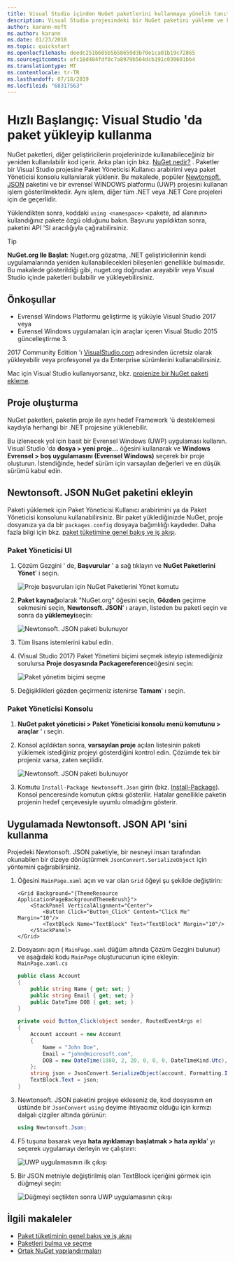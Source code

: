 ```yaml
---
title: Visual Studio içinden NuGet paketlerini kullanmaya yönelik tanıtım Kılavuzu
description: Visual Studio projesindeki bir NuGet paketini yükleme ve kullanma işleminde izlenecek yol.
author: karann-msft
ms.author: karann
ms.date: 01/23/2018
ms.topic: quickstart
ms.openlocfilehash: deedc251b605b5b58659d3b70e1ca01b19c72865
ms.sourcegitcommit: efc18d484fdf0c7a8979b564dcb191c030601bb4
ms.translationtype: MT
ms.contentlocale: tr-TR
ms.lasthandoff: 07/18/2019
ms.locfileid: "68317563"
---
```

# <a name="quickstart-install-and-use-a-package-in-visual-studio"></a>Hızlı Başlangıç: Visual Studio 'da paket yükleyip kullanma

NuGet paketleri, diğer geliştiricilerin projelerinizde kullanabileceğiniz bir yeniden kullanılabilir kod içerir. Arka plan için bkz. [NuGet nedir?](../What-is-NuGet.md) . Paketler bir Visual Studio projesine Paket Yöneticisi Kullanıcı arabirimi veya paket Yöneticisi konsolu kullanılarak yüklenir. Bu makalede, popüler [Newtonsoft. JSON](https://www.nuget.org/packages/Newtonsoft.Json/) paketini ve bir evrensel WINDOWS platformu (UWP) projesini kullanan işlem gösterilmektedir. Aynı işlem, diğer tüm .NET veya .NET Core projeleri için de geçerlidir.

Yüklendikten sonra, koddaki `using <namespace>` \<pakete, ad alanının\> kullandığınız pakete özgü olduğunu bakın. Başvuru yapıldıktan sonra, paketini API 'SI aracılığıyla çağırabilirsiniz.

> [!Tip]
> **NuGet.org Ile Başlat**: Nuget.org gözatma, .NET geliştiricilerinin kendi uygulamalarında yeniden kullanabilecekleri bileşenleri genellikle bulmasıdır. Bu makalede gösterildiği gibi, nuget.org doğrudan arayabilir veya Visual Studio içinde paketleri bulabilir ve yükleyebilirsiniz.

## <a name="prerequisites"></a>Önkoşullar

- Evrensel Windows Platformu geliştirme iş yüküyle Visual Studio 2017 veya
- Evrensel Windows uygulamaları için araçlar içeren Visual Studio 2015 güncelleştirme 3.

2017 Community Edition 'ı [VisualStudio.com](https://www.visualstudio.com/) adresinden ücretsiz olarak yükleyebilir veya profesyonel ya da Enterprise sürümlerini kullanabilirsiniz.

Mac için Visual Studio kullanıyorsanız, bkz. [projenize bir NuGet paketi ekleme](/visualstudio/mac/nuget-walkthrough).

## <a name="create-a-project"></a>Proje oluşturma

NuGet paketleri, paketin proje ile aynı hedef Framework 'ü desteklemesi kaydıyla herhangi bir .NET projesine yüklenebilir.

Bu izlenecek yol için basit bir Evrensel Windows (UWP) uygulaması kullanın. Visual Studio 'da **dosya > yeni proje...** öğesini kullanarak ve **Windows Evrensel > boş uygulamasını (Evrensel Windows)** seçerek bir proje oluşturun. İstendiğinde, hedef sürüm için varsayılan değerleri ve en düşük sürümü kabul edin.

## <a name="add-the-newtonsoftjson-nuget-package"></a>Newtonsoft. JSON NuGet paketini ekleyin

Paketi yüklemek için Paket Yöneticisi Kullanıcı arabirimini ya da Paket Yöneticisi konsolunu kullanabilirsiniz. Bir paket yüklediğinizde NuGet, proje dosyanıza ya da bir `packages.config` dosyaya bağımlılığı kaydeder. Daha fazla bilgi için bkz. [paket tüketimine genel bakış ve iş akışı](../consume-packages/Overview-and-Workflow.md).

### <a name="package-manager-ui"></a>Paket Yöneticisi UI

1. Çözüm Gezgini ' de, **Başvurular** ' a sağ tıklayın ve **NuGet Paketlerini Yönet**' i seçin.

    ![Proje başvuruları için NuGet Paketlerini Yönet komutu](media/QS_Use-02-ManageNuGetPackages.png)

1. **Paket kaynağı**olarak "NuGet.org" öğesini seçin, **Gözden** geçirme sekmesini seçin, **Newtonsoft. JSON**' ı arayın, listeden bu paketi seçin ve sonra da **yüklemeyi**seçin:

    ![Newtonsoft. JSON paketi bulunuyor](media/QS_Use-03-NewtonsoftJson.png)

1. Tüm lisans istemlerini kabul edin.

1. (Visual Studio 2017) Paket Yönetimi biçimi seçmek isteyip istemediğiniz sorulursa **Proje dosyasında Packagereference**öğesini seçin:

    ![Paket yönetim biçimi seçme](media/QS_Use-03b-SelectFormat.png)

1. Değişiklikleri gözden geçirmeniz istenirse **Tamam**' ı seçin.

### <a name="package-manager-console"></a>Paket Yöneticisi Konsolu

1. **NuGet paket yöneticisi > Paket Yöneticisi konsolu menü komutunu > araçlar** ' ı seçin.

1. Konsol açıldıktan sonra, **varsayılan proje** açılan listesinin paketi yüklemek istediğiniz projeyi gösterdiğini kontrol edin. Çözümde tek bir projeniz varsa, zaten seçilidir.

    ![Newtonsoft. JSON paketi bulunuyor](media/QS_Use-08-Console1.png)

1. Komutu `Install-Package Newtonsoft.Json` girin (bkz. [Install-Package](../reference/ps-reference/ps-ref-install-package.md)). Konsol penceresinde komutun çıktısı gösterilir. Hatalar genellikle paketin projenin hedef çerçevesiyle uyumlu olmadığını gösterir.

## <a name="use-the-newtonsoftjson-api-in-the-app"></a>Uygulamada Newtonsoft. JSON API 'sini kullanma

Projedeki Newtonsoft. JSON paketiyle, bir nesneyi insan tarafından okunabilen bir dizeye dönüştürmek `JsonConvert.SerializeObject` için yöntemini çağırabilirsiniz.

1. Öğesini `MainPage.xaml` açın ve var olan `Grid` öğeyi şu şekilde değiştirin:

    ```xaml
    <Grid Background="{ThemeResource ApplicationPageBackgroundThemeBrush}">
        <StackPanel VerticalAlignment="Center">
            <Button Click="Button_Click" Content="Click Me" Margin="10"/>
            <TextBlock Name="TextBlock" Text="TextBlock" Margin="10"/>
        </StackPanel>
    </Grid>
    ```

1. Dosyasını açın ( `MainPage.xaml` düğüm altında Çözüm Gezgini bulunur) ve aşağıdaki kodu `MainPage` oluşturucunun içine ekleyin: `MainPage.xaml.cs`

    ```cs
    public class Account
    {
        public string Name { get; set; }
        public string Email { get; set; }
        public DateTime DOB { get; set; }
    }

    private void Button_Click(object sender, RoutedEventArgs e)
    {
        Account account = new Account
        {
            Name = "John Doe",
            Email = "john@microsoft.com",
            DOB = new DateTime(1980, 2, 20, 0, 0, 0, DateTimeKind.Utc),
        };
        string json = JsonConvert.SerializeObject(account, Formatting.Indented);
        TextBlock.Text = json;
    }
    ```

1. Newtonsoft. JSON paketini projeye ekleseniz de, kod dosyasının en üstünde bir `JsonConvert` `using` deyime ihtiyacınız olduğu için kırmızı dalgalı çizgiler altında görünür:

    ```cs
    using Newtonsoft.Json;
    ```

1. F5 tuşuna basarak veya **hata ayıklamayı başlatmak > hata ayıkla**' yı seçerek uygulamayı derleyin ve çalıştırın:

    ![UWP uygulamasının ilk çıkışı](media/QS_Use-06-AppStart.png)

1. Bir JSON metniyle değiştirilmiş olan TextBlock içeriğini görmek için düğmeyi seçin:

    ![Düğmeyi seçtikten sonra UWP uygulamasının çıkışı](media/QS_Use-07-AppEnd.png)

## <a name="related-articles"></a>İlgili makaleler

- [Paket tüketiminin genel bakış ve iş akışı](../consume-packages/overview-and-workflow.md)
- [Paketleri bulma ve seçme](../consume-packages/finding-and-choosing-packages.md)
- [Ortak NuGet yapılandırmaları](../consume-packages/configuring-nuget-behavior.md)
